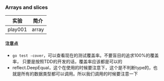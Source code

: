 ### Arrays and slices

|实验|简介|
|---|---|
|play001|array|

#### 注意点
 - `go test -cover`，可以查看现在的测试覆盖率。不要盲目的追求100%的覆盖率，
 只要是按照TDD的开发的话，覆盖率应该都是可以的
 - reflect.DeepEqual，这个在使用的时候要注意下，这个是不判断type的，也就是所有的数据类型都可以调用。所以我们调用的时候要注意一下